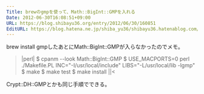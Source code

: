 ```yaml
---
Title: brewのgmpを使って、Math::BigInt::GMPを入れる
Date: 2012-06-30T16:08:51+09:00
URL: https://blog.shibayu36.org/entry/2012/06/30/160851
EditURL: https://blog.hatena.ne.jp/shiba_yu36/shibayu36.hatenablog.com/atom/entry/12704591929886513173
---
```


brew install gmpしたあとにMath::BigInt::GMPが入らなかったのでメモ。

>|perl|
$ cpanm --look Math::BigInt::GMP
$ USE_MACPORTS=0 perl ./Makefile.PL INC="-I/usr/local/include" LIBS="-L/usr/local/lib -lgmp"
$ make
$ make test
$ make install
||<

Crypt::DH::GMPとかも同じ手順でできる。
